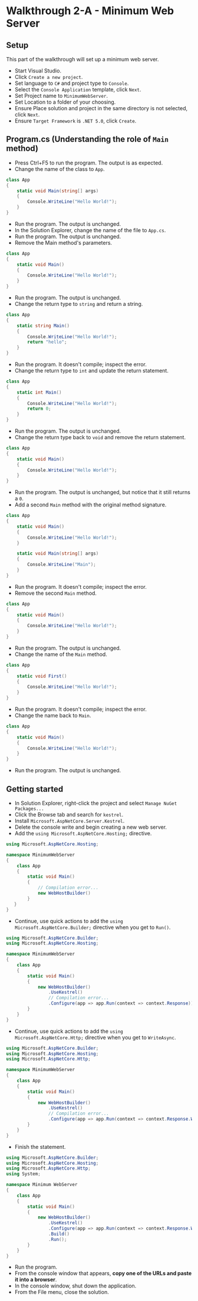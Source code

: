 # Walkthrough 2-A - Minimum Web Server

## Setup

This part of the walkthrough will set up a minimum web server.

- Start Visual Studio.
- Click `Create a new project`.
- Set language to `C#` and project type to `Console`.
- Select the `Console Application` template, click `Next`.
- Set Project name to `MinimumWebServer`.
- Set Location to a folder of your choosing.
- Ensure Place solution and project in the same directory is not selected, click
  `Next`.
- Ensure `Target Framework` is `.NET 5.0`, click `Create`.

## Program.cs (Understanding the role of `Main` method)

- Press Ctrl+F5 to run the program. The output is as expected.
- Change the name of the class to `App`.

```cs
class App
{
    static void Main(string[] args)
    {
        Console.WriteLine("Hello World!");
    }
}
```

- Run the program. The output is unchanged.
- In the Solution Explorer, change the name of the file to `App.cs`.
- Run the program. The output is unchanged.
- Remove the Main method's parameters.

```cs
class App
{
    static void Main()
    {
        Console.WriteLine("Hello World!");
    }
}
```

- Run the program. The output is unchanged.
- Change the return type to `string` and return a string.

```cs
class App
{
    static string Main()
    {
        Console.WriteLine("Hello World!");
        return "hello";
    }
}
```

- Run the program. It doesn't compile; inspect the error.
- Change the return type to `int` and update the return statement.

```cs
class App
{
    static int Main()
    {
        Console.WriteLine("Hello World!");
        return 0;
    }
}
```

- Run the program. The output is unchanged.
- Change the return type back to `void` and remove the return statement.

```cs
class App
{
    static void Main()
    {
        Console.WriteLine("Hello World!");
    }
}
```

- Run the program. The output is unchanged, but notice that it still returns
  a `0`.
- Add a second `Main` method with the original method signature.

```cs
class App
{
    static void Main()
    {
        Console.WriteLine("Hello World!");
    }

    static void Main(string[] args)
    {
        Console.WriteLine("Main");
    }
}
```

- Run the program. It doesn't compile; inspect the error.
- Remove the second `Main` method.

```cs
class App
{
    static void Main()
    {
        Console.WriteLine("Hello World!");
    }
}
```

- Run the program. The output is unchanged.
- Change the name of the `Main` method.

```cs
class App
{
    static void First()
    {
        Console.WriteLine("Hello World!");
    }
}
```

- Run the program. It doesn't compile; inspect the error.
- Change the name back to `Main`.

```cs
class App
{
    static void Main()
    {
        Console.WriteLine("Hello World!");
    }
}
```

- Run the program. The output is unchanged.

## Getting started

- In Solution Explorer, right-click the project and select `Manage NuGet Packages...`
- Click the Browse tab and search for `kestrel`.
- Install `Microsoft.AspNetCore.Server.Kestrel`.
- Delete the console write and begin creating a new web server.
- Add the `using Microsoft.AspNetCore.Hosting;` directive.

```cs
using Microsoft.AspNetCore.Hosting;

namespace MinimumWebServer
{
    class App
    {
        static void Main()
        {
            // Compilation error...
            new WebHostBuilder()
        }
   }
}
```

- Continue, use quick actions to add the `using Microsoft.AspNetCore.Builder;` directive when you get to `Run()`.

```cs
using Microsoft.AspNetCore.Builder;
using Microsoft.AspNetCore.Hosting;

namespace MinimumWebServer
{
    class App
    {
        static void Main()
        {
            new WebHostBuilder()
                .UseKestrel()
                // Compilation error...
                .Configure(app => app.Run(context => context.Response))
        }
    }
}
```

- Continue, use quick actions to add the `using Microsoft.AspNetCore.Http;` directive when you get to `WriteAsync`.

```cs
using Microsoft.AspNetCore.Builder;
using Microsoft.AspNetCore.Hosting;
using Microsoft.AspNetCore.Http;

namespace MinimumWebServer
{
    class App
    {
        static void Main()
        {
            new WebHostBuilder()
                .UseKestrel()
                // Compilation error...
                .Configure(app => app.Run(context => context.Response.WriteAsync))
        }
    }
}
```

- Finish the statement.

```cs
using Microsoft.AspNetCore.Builder;
using Microsoft.AspNetCore.Hosting;
using Microsoft.AspNetCore.Http;
using System;

namespace Minimum WebServer
{
    class App
    {
        static void Main()
        {
            new WebHostBuilder()
                .UseKestrel()
                .Configure(app => app.Run(context => context.Response.WriteAsync("<h1>Minimum Web Server</h1>")))
                .Build()
                .Run();
        }
    }
}
```

- Run the program.
- From the console window that appears, __copy one of the URLs and paste it into a browser__.
- In the console window, shut down the application.
- From the File menu, close the solution.
